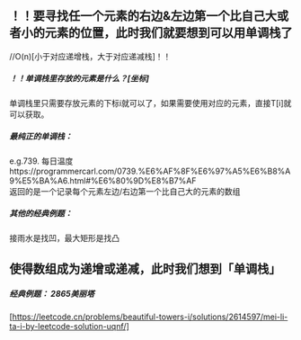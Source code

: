 ## ！！要寻找任一个元素的右边&左边第一个比自己大或者小的元素的位置，此时我们就要想到可以用单调栈了  
//O(n)[小于对应递增栈，大于对应递减栈]！！  
    
##### ！！单调栈里存放的元素是什么？[坐标]    
  单调栈里只需要存放元素的下标i就可以了，如果需要使用对应的元素，直接T[i]就可以获取。    
      
##### 最纯正的单调栈：    
e.g.739. 每日温度https://programmercarl.com/0739.%E6%AF%8F%E6%97%A5%E6%B8%A9%E5%BA%A6.html#%E6%80%9D%E8%B7%AF   
返回的是一个记录每个元素左边/右边第一个比自己大的元素的数组    
   
##### 其他的经典例题：   
接雨水是找凹，最大矩形是找凸  


## 使得数组成为递增或递减，此时我们想到「单调栈」  
##### 经典例题：  2865美丽塔  
[https://leetcode.cn/problems/beautiful-towers-i/solutions/2614597/mei-li-ta-i-by-leetcode-solution-uqnf/]  

